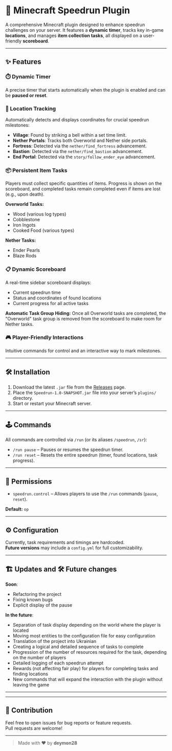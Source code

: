 # 🚀 Minecraft Speedrun Plugin

A comprehensive Minecraft plugin designed to enhance speedrun challenges on your server. It features a **dynamic timer**, tracks key in-game **locations**, and manages **item collection tasks**, all displayed on a user-friendly **scoreboard**.

---

## ✨ Features

### ⏱️ Dynamic Timer
A precise timer that starts automatically when the plugin is enabled and can be **paused or reset**.

### 📍 Location Tracking
Automatically detects and displays coordinates for crucial speedrun milestones:

- **Village**: Found by striking a bell within a set time limit.
- **Nether Portals**: Tracks both Overworld and Nether side portals.
- **Fortress**: Detected via the `nether/find_fortress` advancement.
- **Bastion**: Detected via the `nether/find_bastion` advancement.
- **End Portal**: Detected via the `story/follow_ender_eye` advancement.

### 📦 Persistent Item Tasks
Players must collect specific quantities of items. Progress is shown on the scoreboard, and completed tasks remain completed even if items are lost (e.g., upon death).

**Overworld Tasks:**
- Wood (various log types)
- Cobblestone
- Iron Ingots
- Cooked Food (various types)

**Nether Tasks:**
- Ender Pearls
- Blaze Rods

### 📋 Dynamic Scoreboard
A real-time sidebar scoreboard displays:

- Current speedrun time
- Status and coordinates of found locations
- Current progress for all active tasks

**Automatic Task Group Hiding:**
Once all Overworld tasks are completed, the "Overworld" task group is removed from the scoreboard to make room for Nether tasks.

### 🎮 Player-Friendly Interactions
Intuitive commands for control and an interactive way to mark milestones.

---

## 🛠️ Installation

1. Download the latest `.jar` file from the [Releases](../../releases) page.
2. Place the `Speedrun-1.0-SNAPSHOT.jar` file into your server’s `plugins/` directory.
3. Start or restart your Minecraft server.

---

## 🕹️ Commands

All commands are controlled via `/run` (or its aliases `/speedrun`, `/sr`):

- `/run pause` – Pauses or resumes the speedrun timer.
- `/run reset` – Resets the entire speedrun (timer, found locations, task progress).

---

## 🔑 Permissions

- `speedrun.control` – Allows players to use the `/run` commands (`pause`, `reset`).

**Default:** `op`

---

## ⚙️ Configuration

Currently, task requirements and timings are hardcoded.  
**Future versions** may include a `config.yml` for full customizability.

---

## 🏗️ Updates and 🛠️ Future changes

**Soon**:
- Refactoring the project
- Fixing known bugs
- Explicit display of the pause

**In the future**:
- Separation of task display depending on the world where the player is located
- Moving most entities to the configuration file for easy configuration
- Translation of the project into Ukrainian
- Creating a logical and detailed sequence of tasks to complete
- Progression of the number of resources required for the task, depending on the number of players
- Detailed logging of each speedrun attempt
- Rewards (not affecting fair play) for players for completing tasks and finding locations
- New commands that will expand the interaction with the plugin without leaving the game

---

---

## 🤝 Contribution

Feel free to open issues for bug reports or feature requests.  
Pull requests are welcome!

---

> Made with ❤️ by **deymon28**
